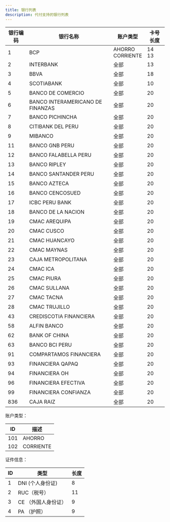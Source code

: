 ```yaml
---
title: 银行列表
description: 代付支持的银行列表
---
```


| 银行编码 | 银行名称                             | 账户类型                  | 卡号长度      |
|------|----------------------------------|-----------------------|-----------|
| 1    | BCP                              | AHORRO<br />CORRIENTE | 14<br/>13 |
| 2    | INTERBANK                        | 全部                    | 13        |
| 3    | BBVA                             | 全部                    | 18        |
| 4    | SCOTIABANK                       | 全部                    | 10        |
| 5    | BANCO DE COMERCIO                | 全部                    | 20        |
| 6    | BANCO INTERAMERICANO DE FINANZAS | 全部                    | 20        |
| 7    | BANCO PICHINCHA                  | 全部                    | 20        |
| 8    | CITIBANK DEL PERU                | 全部                    | 20        |
| 9    | MIBANCO                          | 全部                    | 20        |
| 11   | BANCO GNB PERU                   | 全部                    | 20        |
| 12   | BANCO FALABELLA PERU             | 全部                    | 20        |
| 13   | BANCO RIPLEY                     | 全部                    | 20        |
| 14   | BANCO SANTANDER PERU             | 全部                    | 20        |
| 15   | BANCO AZTECA                     | 全部                    | 20        |
| 16   | BANCO CENCOSUED                  | 全部                    | 20        |
| 17   | ICBC PERU BANK                   | 全部                    | 20        |
| 18   | BANCO DE LA NACION               | 全部                    | 20        |
| 19   | CMAC AREQUIPA                    | 全部                    | 20        |
| 20   | CMAC CUSCO                       | 全部                    | 20        |
| 21   | CMAC HUANCAYO                    | 全部                    | 20        |
| 22   | CMAC MAYNAS                      | 全部                    | 20        |
| 23   | CAJA METROPOLITANA               | 全部                    | 20        |
| 24   | CMAC ICA                         | 全部                    | 20        |
| 25   | CMAC PIURA                       | 全部                    | 20        |
| 26   | CMAC SULLANA                     | 全部                    | 20        |
| 27   | CMAC TACNA                       | 全部                    | 20        |
| 28   | CMAC TRUJILLO                    | 全部                    | 20        |
| 43   | CREDISCOTIA FINANCIERA           | 全部                    | 20        |
| 58   | ALFIN BANCO                      | 全部                    | 20        |
| 62   | BANK OF CHINA                    | 全部                    | 20        |
| 63   | BANCO BCI PERU                   | 全部                    | 20        |
| 91   | COMPARTAMOS FINANCIERA           | 全部                    | 20        |
| 93   | FINANCIERA QAPAQ                 | 全部                    | 20        |
| 94   | FINANCIERA OH                    | 全部                    | 20        |
| 96   | FINANCIERA EFECTIVA              | 全部                    | 20        |
| 99   | FINANCIERA CONFIANZA             | 全部                    | 20        |
| 836  | CAJA RAIZ                        | 全部                    | 20        |







账户类型：

| ID   | 描述      |
| ---- | --------- |
| 101    | AHORRO    |
| 102    | CORRIENTE |


证件信息：

| ID   | 类型                | 长度 |
| ---- | ------------------- | ---- |
| 1    | DNI (个人身份证)    | 8    |
| 2    | RUC（税号）         | 11   |
| 3    | CE （外国人身份证） | 9    |
| 4    | PA （护照）         | 9    |

